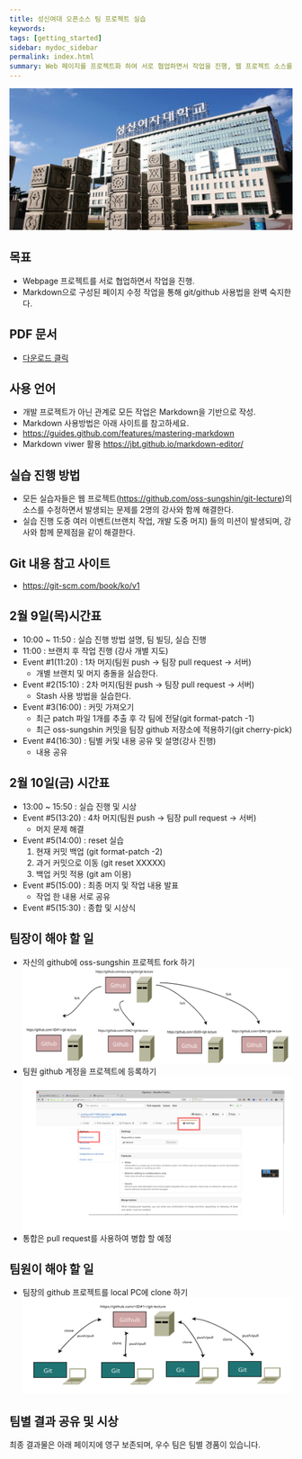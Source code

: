 ```yaml
---
title: 성신여대 오픈소스 팀 프로젝트 실습
keywords: 
tags: [getting_started]
sidebar: mydoc_sidebar
permalink: index.html
summary: Web 페이지를 프로젝트화 하여 서로 협업하면서 작업을 진행, 웹 프로젝트 소스를 서로 수정함으로 발생되는 문제를 강사와 함께 해결한다. 
---
```


![sungshin](./images/sungshin.png)

## 목표
* Webpage 프로젝트를 서로 협업하면서 작업을 진행.
* Markdown으로 구성된 페이지 수정 작업을 통해 git/github 사용법을 완벽 숙지한다. 

## PDF 문서
* [다운로드 클릭](https://github.com/oss-sungshin/git-lecture/raw/master/pdf/mydoc.pdf)

## 사용 언어
* 개발 프로젝트가 아닌 관계로 모든 작업은 Markdown을 기반으로 작성.
* Markdown 사용방법은 아래 사이트를 참고하세요.
* <https://guides.github.com/features/mastering-markdown>
* Markdown viwer 활용 <https://jbt.github.io/markdown-editor/>

## 실습 진행 방법
* 모든 실습자들은 웹 프로젝트(<https://github.com/oss-sungshin/git-lecture>)의 소스를 수정하면서 발생되는 문제를 2명의 강사와 함께 
해결한다.
* 실습 진행 도중 여러 이벤트(브랜치 작업, 개발 도중 머지) 들의 미션이 발생되며, 강사와 
함께 문제점을 같이 해결한다.

## Git 내용 참고 사이트 
* <https://git-scm.com/book/ko/v1>

## 2월 9일(목)시간표

* 10:00 ~ 11:50 : 실습 진행 방법 설명, 팀 빌딩, 실습 진행
* 11:00 : 브랜치 후 작업 진행 (강사 개별 지도)
* Event #1(11:20) : 1차 머지(팀원 push -> 팀장 pull request -> 서버)
    * 개별 브랜치 및 머지 충돌을 실습한다.  
* Event #2(15:10) : 2차 머지(팀원 push -> 팀장 pull request -> 서버)
    * Stash 사용 방법을 실습한다.
* Event #3(16:00) : 커밋 가져오기
    * 최근 patch 파일 1개를 추출 후 각 팀에 전달(git format-patch -1)
    * 최근 oss-sungshin 커밋을 팀장 github 저장소에 적용하기(git cherry-pick)
* Event #4(16:30) : 팀별 커및 내용 공유 및 설명(강사 진행)
    * 내용 공유

## 2월 10일(금) 시간표
* 13:00 ~ 15:50 : 실습 진행 및 시상
* Event #5(13:20) : 4차 머지(팀원 push -> 팀장 pull request -> 서버)
    * 머지 문제 해결
* Event #5(14:00) : reset 실습
    1. 현재 커밋 백업  (git format-patch -2)
    2. 과거 커밋으로 이동 (git reset XXXXX)
    3. 백업 커밋 적용  (git am 이용)
* Event #5(15:00) : 최종 머지 및 작업 내용 발표
    * 작업 한 내용 서로 공유
* Event #5(15:30) : 종합 및 시상식
 
## 팀장이 해야 할 일
* 자신의 github에 oss-sungshin 프로젝트 fork 하기 
![git_fork](./images/git_fork.svg)
* 팀원 github 계정을 프로젝트에 등록하기
![git_colla](./images/git_colla.svg)
* 통합은 pull request를 사용하여 병합 할 예정

    
## 팀원이 해야 할 일
* 팀장의 github 프로젝트를 local PC에 clone 하기
![git_clone2](./images/git_clone.svg)

## 팀별 결과 공유 및 시상
최종 결과물은 아래 페이지에 영구 보존되며,
우수 팀은 팀별 경품이 있습니다.

